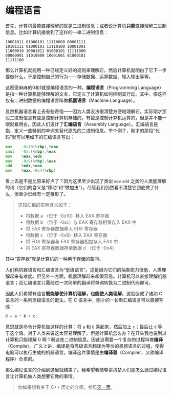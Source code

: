 # 编程语言

首先，计算机最能直接理解的就是二进制信息；或者说计算机**只能**直接理解二进制信息。比如计算机接收到了这样的一串二进制信息：

```
10001011 01000101 11110000 00001111
10101111 01000101 11110100 10001001
11000010 10001011 01000101 11111000
00000001 11010000 10001001 01000101
11111100
```

那么计算机就能用一种已经定义好的规则来理解它。然后计算机就明白了它下一步要做什么，于是控制自己的行为——存储数据、运算数据、输入输出等等。

这密密麻麻的0和1就是编程语言的一种。**编程语言**（Programming Language）是指一种计算机能够理解的文本，它定义了计算机如何控制其行动。其中，像这样仅有二进制数据的编程语言叫做**机器语言**（Machine Language）。

显然机器语言看上去有些奇怪——因为人类没法很清楚方便地理解它。实际刚才那段二进制信息有些是控制计算机存储的，有些是控制计算机运算的，但是并不能一眼就看明白。因此人们设计了**汇编语言**（Assembly Language）。汇编语言是指，定义一些特别的单词来替代原先的二进制信息。举个例子，刚才的那段“代码”就可以用如下的汇编语言写出：
```asm
mov    -0x10(%rbp),%eax
imul   -0xc(%rbp),%eax
mov    %eax,%edx
mov    -0x8(%rbp),%eax
add    %edx,%eax
mov    %eax,-0x4(%rbp)
```
看上去是不是比原来好点了？因为这里至少出现了类似 `mov` `add` 之类的人类能理解的词（它们的含义是“移动”和“做加法”）。尽管我们仍然看不清楚它到底做了什么，但至少已经有一定雏形了。

> 这段汇编的实际含义如下：
> - 将数据 a （位于 -0x10）移入 EAX 寄存器
> - 将数据 b （位于 -0xc）与 EAX 寄存器相乘存入 EAX 中
> - 将 EAX 寄存器数据移入 EDX 寄存器
> - 将数据 c （位于 -0x8）移入 EAX 寄存器
> - 将 EDX 寄存器与 EAX 寄存器相加存入 EAX 中
> - 将 EAX 寄存器数据存至数据 d （位于 -0x4）
> 
其中“寄存器”就是计算机的一种用于存储的空间。

人们称机器语言和汇编语言为“低级语言”。这是因为它们的抽象能力很低，人类理解起来有难度。但另外一方面，机器理解起来却很容易。计算机可以直接理解机器语言；而汇编语言只需经过一次简单的翻译将单词转换为二进制代码即可。

因此人们希望有语言**既能够使计算机理解，也能使人类理解**。这就促成了诸如 C 语言的一系列高级语言的诞生。在 C 语言中，刚才的一长串汇编语言可以直接写成：

```c
d = a * b + c;
```

意思就是命令计算机做这样的计算：将 `a` 和 `b` 乘起来，然后加上 `c`；最后让 `d` 等于这个值。对于人类来说这太容易理解了。但是计算机怎么办？在开头我也说到过计算机只能理解 0 啊 1 啊这些二进制信息。因此这需要一个复杂的过程叫做**编译**（Compile）。广义上讲，编译是将高级语言翻译为等价的机器语言的过程，使得电脑可以执行生成的机器语言。编译这件事情是由**编译器**（Compiler，又称编译程序）负责的。

那么编程语言的介绍到这里就结束了。我希望我能够讲清楚人们是怎么通过编程语言让计算机做人类想要它做的事情。

> 你如果想看关于 C++ 历史的介绍，参见[这一页](/ch04/README.md)。
